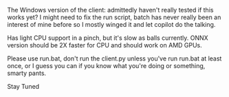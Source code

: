 The Windows version of the client: admittedly haven't really tested if this works yet? I might need to fix the run script, batch has never really been an interest of mine before so I mostly winged it and let copilot do the talking.

Has light CPU support in a pinch, but it's slow as balls currently. ONNX version should be 2X faster for CPU and should work on AMD GPUs.

Please use run.bat, don't run the client.py unless you've run run.bat at least once, or I guess you can if you know what you're doing or something, smarty pants.

Stay Tuned